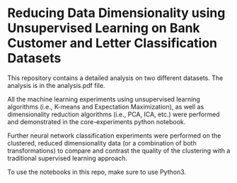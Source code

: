 # Reducing Data Dimensionality using Unsupervised Learning on Bank Customer and Letter Classification Datasets

This repository contains a detailed analysis on two different datasets. The analysis is in the analysis.pdf file.

All the machine learning experiments using unsupervised learning algorithms (i.e., K-means and Expectation Maximization), as well as dimensionality reduction algorithms (i.e., PCA, ICA, etc.) were performed and demonstrated in the core-experiments python notebook. 

Further neural network classification experiments were performed on the clustered, reduced dimensionality data (or a combination of both transformations) to compare and contrast the quality of the clustering with a traditional supervised learning approach.

To use the notebooks in this repo, make sure to use Python3.
